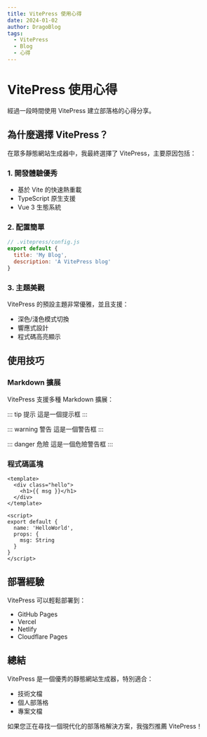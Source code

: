 ```yaml
---
title: VitePress 使用心得
date: 2024-01-02
author: DragoBlog
tags:
  - VitePress
  - Blog
  - 心得
---
```


# VitePress 使用心得

經過一段時間使用 VitePress 建立部落格的心得分享。

## 為什麼選擇 VitePress？

在眾多靜態網站生成器中，我最終選擇了 VitePress，主要原因包括：

### 1. 開發體驗優秀
- 基於 Vite 的快速熱重載
- TypeScript 原生支援
- Vue 3 生態系統

### 2. 配置簡單
```javascript
// .vitepress/config.js
export default {
  title: 'My Blog',
  description: 'A VitePress blog'
}
```

### 3. 主題美觀
VitePress 的預設主題非常優雅，並且支援：
- 深色/淺色模式切換
- 響應式設計
- 程式碼高亮顯示

## 使用技巧

### Markdown 擴展
VitePress 支援多種 Markdown 擴展：

::: tip 提示
這是一個提示框
:::

::: warning 警告
這是一個警告框
:::

::: danger 危險
這是一個危險警告框
:::

### 程式碼區塊
```vue
<template>
  <div class="hello">
    <h1>{{ msg }}</h1>
  </div>
</template>

<script>
export default {
  name: 'HelloWorld',
  props: {
    msg: String
  }
}
</script>
```

## 部署經驗

VitePress 可以輕鬆部署到：
- GitHub Pages
- Vercel
- Netlify
- Cloudflare Pages

## 總結

VitePress 是一個優秀的靜態網站生成器，特別適合：
- 技術文檔
- 個人部落格
- 專案文檔

如果您正在尋找一個現代化的部落格解決方案，我強烈推薦 VitePress！ 